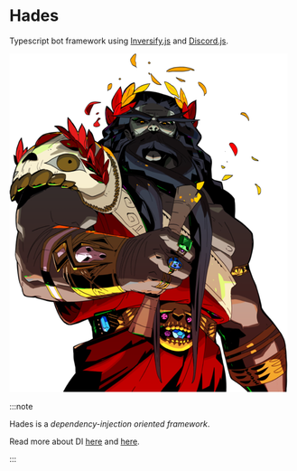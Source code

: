 # Hades

Typescript bot framework using [Inversify.js](https://inversify.io/) and [Discord.js](https://discord.js.org/#/).

<p align="center">

![hades.png](../../../../pkgs/hades/hades.png)

</p>

:::note

Hades is a <i>dependency-injection oriented framework</i>.

Read more about DI <a href="./guides/solid-code">here</a> and <a href="./guides/di">here</a>.

:::
